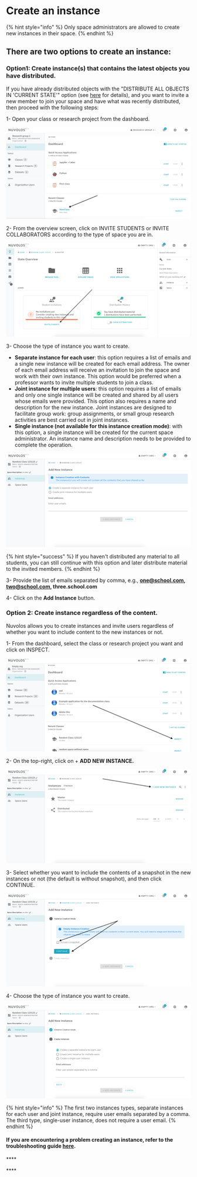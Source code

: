 # Create an instance

{% hint style="info" %}
Only space administrators are allowed to create new instances in their space.
{% endhint %}

## **There are two options to create an instance:**

### **Option1: Create instance\(s\) that contains the latest objects you have distributed.**

If you have already distributed objects with the "DISTRIBUTE ALL OBJECTS IN 'CURRENT STATE'" option \(see  [here](../distribute-objects-in-nuvolos/) for details\), and you want to invite a new member to join your space and have what was recently distributed, then proceed with the following steps:

1- Open your class or research project from the dashboard.

![](../../.gitbook/assets/screen-shot-2020-02-12-at-3.39.31-pm.png)

2- From the overview screen, click on INVITE STUDENTS or INVITE COLLABORATORS according to the type of space you are in.

![](../../.gitbook/assets/screen-shot-2020-02-12-at-4.17.50-pm.png)

3- Choose the type of instance you want to create.

* **Separate instance for each user**: this option requires a list of emails and a single new instance will be created for each email address. The owner of each email address will receive an invitation to join the space and work with their own instance. This option would be preferred when a professor wants to invite multiple students to join a class.
* **Joint instance for multiple users**: this option requires a list of emails and only one single instance will be created and shared by all users whose emails were provided. This option also requires a name and description for the new instance. Joint instances are designed to facilitate group work: group assignments, or small group research activities are best carried out in joint instances. 
* **Single instance \(not available for this instance creation mode\)**: with this option, a single instance will be created for the current space administrator. An instance name and description needs to be provided to complete the operation.

![](../../.gitbook/assets/screen-shot-2020-02-12-at-4.19.11-pm.png)

{% hint style="success" %}
If you haven't distributed any material to all students, you can still continue with this option and later distribute material to the invited members.
{% endhint %}

3- Provide the list of emails separated by comma, e.g., **one@school.com, two@school.com, three.school.com**

4- Click on the **Add Instance** button.

### **Option 2: Create instance regardless of the content.**

Nuvolos allows you to create instances and invite users regardless of whether you want to include content to the new instances or not.

1- From the dashboard, select the class or research project you want and click on INSPECT.

![](../../.gitbook/assets/screen-shot-2020-02-12-at-4.30.11-pm.png)

2- On the top-right, click on + **ADD NEW INSTANCE.**

![](../../.gitbook/assets/screen-shot-2020-02-12-at-4.31.22-pm.png)

3- Select whether you want to include the contents of a snapshot in the new instances or not \(the default is without snapshot\), and then click CONTINUE.

![](../../.gitbook/assets/screen-shot-2020-02-12-at-4.31.34-pm.png)

4- Choose the type of instance you want to create.

![](../../.gitbook/assets/screen-shot-2020-02-12-at-4.34.35-pm.png)

{% hint style="info" %}
The first two instances types, separate instances for each user and joint instance, require user emails separated by a comma. The third type, single-user instance, does not require a user email.
{% endhint %}

#### If you are encountering a problem creating an instance, refer to the troubleshooting guide [here](../../troubleshooting/authorization-issues/cannot-create-an-instance.md).

\*\*\*\*

\*\*\*\*

